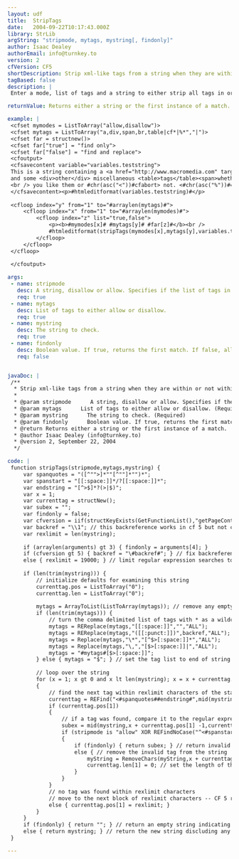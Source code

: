 ```yaml
---
layout: udf
title:  StripTags
date:   2004-09-22T10:17:43.000Z
library: StrLib
argString: "stripmode, mytags, mystring[, findonly]"
author: Isaac Dealey
authorEmail: info@turnkey.to
version: 2
cfVersion: CF5
shortDescription: Strip xml-like tags from a string when they are within or not within a list of tags.
tagBased: false
description: |
 Enter a mode, list of tags and a string to either strip all tags in or not in the list from the string, or return the first substring matching or not matching an item in the list.

returnValue: Returns either a string or the first instance of a match.

example: |
 <cfset mymodes = ListToArray("allow,disallow")>
 <cfset mytags = ListToArray("a,div,span,br,table|cf*|%*","|")>
 <cfset far = structnew()>
 <cfset far["true"] = "find only">
 <cfset far["false"] = "find and replace">
 <cfoutput>
 <cfsavecontent variable="variables.teststring">
 This is a string containing a <a href="http://www.macromedia.com" target="_blank">link</a>
 and some <div>other</div> miscellaneous <table>tags</table><span>whether</span>
 <br /> you like them or #chr(asc("<"))#cfabort> not. <#chr(asc("%"))#=with some asp stuff %>
 </cfsavecontent><p>#htmleditformat(variables.teststring)#</p>
 
 <cfloop index="y" from="1" to="#arraylen(mytags)#">
     <cfloop index="x" from="1" to="#arraylen(mymodes)#">
         <cfloop index="z" list="true,false">
             <p><b>#mymodes[x]# #mytags[y]# #far[z]#</b><br />
             #htmleditformat(stripTags(mymodes[x],mytags[y],variables.teststring,z))#</p>
         </cfloop>
     </cfloop>
 </cfloop>
 
 </cfoutput>

args:
 - name: stripmode
   desc: A string, disallow or allow. Specifies if the list of tags in the mytags attribute is a list of tags to allow or disallow.
   req: true
 - name: mytags
   desc: List of tags to either allow or disallow.
   req: true
 - name: mystring
   desc: The string to check.
   req: true
 - name: findonly
   desc: Boolean value. If true, returns the first match. If false, all instances are replaced.
   req: false


javaDoc: |
 /**
  * Strip xml-like tags from a string when they are within or not within a list of tags.
  * 
  * @param stripmode      A string, disallow or allow. Specifies if the list of tags in the mytags attribute is a list of tags to allow or disallow. (Required)
  * @param mytags      List of tags to either allow or disallow. (Required)
  * @param mystring      The string to check. (Required)
  * @param findonly      Boolean value. If true, returns the first match. If false, all instances are replaced. (Optional)
  * @return Returns either a string or the first instance of a match. 
  * @author Isaac Dealey (info@turnkey.to) 
  * @version 2, September 22, 2004 
  */

code: |
 function stripTags(stripmode,mytags,mystring) {
     var spanquotes = "([^"">]*""[^""]*"")*";
     var spanstart = "[[:space:]]*/?[[:space:]]*";
     var endstring = "[^>$]*?(>|$)";
     var x = 1;
     var currenttag = structNew();
     var subex = "";
     var findonly = false;
     var cfversion = iif(structKeyExists(GetFunctionList(),"getPageContext"), 6, 5);
     var backref = "\\1"; // this backreference works in cf 5 but not cf mx
     var rexlimit = len(mystring);
 
     if (arraylen(arguments) gt 3) { findonly = arguments[4]; }
     if (cfversion gt 5) { backref = "\#backref#"; } // fix backreference for mx and later cf versions
     else { rexlimit = 19000; } // limit regular expression searches to 19000 characters to support CF 5 regex character limit
 
     if (len(trim(mystring))) {
         // initialize defaults for examining this string
         currenttag.pos = ListToArray("0");
         currenttag.len = ListToArray("0");
 
         mytags = ArrayToList(ListToArray(mytags)); // remove any empty items in the list
         if (len(trim(mytags))) {
             // turn the comma delimited list of tags with * as a wildcard into a regular expression
             mytags = REReplace(mytags,"[[:space:]]","","ALL");
             mytags = REReplace(mytags,"([[:punct:]])",backref,"ALL");
             mytags = Replace(mytags,"\*","[^$>[:space:]]*","ALL");
             mytags = Replace(mytags,"\,","[$>[:space:]]|","ALL");
             mytags = "#mytags#[$>[:space:]]";
         } else { mytags = "$"; } // set the tag list to end of string to evaluate the "allow nothing" condition
 
         // loop over the string
         for (x = 1; x gt 0 and x lt len(mystring); x = x + currenttag.pos[1] + currenttag.len[1] -1)
         { 
             // find the next tag within rexlimit characters of the starting point
             currenttag = REFind("<#spanquotes##endstring#",mid(mystring,x,rexlimit),1,true); 
             if (currenttag.pos[1])
             { 
                 // if a tag was found, compare it to the regular expression
                 subex = mid(mystring,x + currenttag.pos[1] -1,currenttag.len[1]); 
                 if (stripmode is "allow" XOR REFindNoCase("^<#spanstart#(#mytags#)",subex,1,false) eq 1)
                 {
                     if (findonly) { return subex; } // return invalid tag as an error message
                     else { // remove the invalid tag from the string
                         myString = RemoveChars(myString,x + currenttag.pos[1] -1,currenttag.len[1]);
                         currenttag.len[1] = 0; // set the length of the tag string found to zero because it was removed
                     }
                 }
             }
             // no tag was found within rexlimit characters
             // move to the next block of rexlimit characters -- CF 5 regex limitation
             else { currenttag.pos[1] = rexlimit; }
         }
     }
     if (findonly) { return ""; } // return an empty string indicating no invalid tags found
     else { return mystring; } // return the new string discluding any invalid tags
 }

---
```


